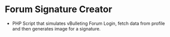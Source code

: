 # Forum Signature Creator

- PHP Script that simulates vBulleting Forum Login, fetch data from profile and then generates image for a signature.
